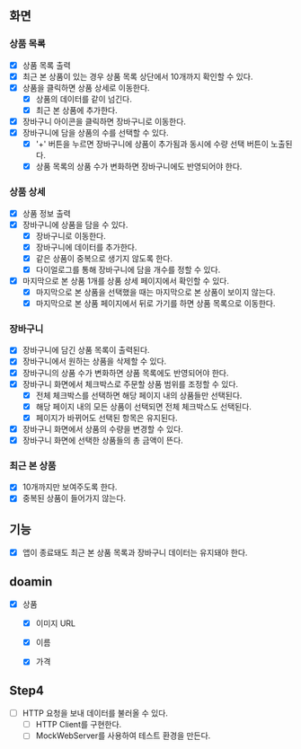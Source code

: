 ## 화면
### 상품 목록
- [x] 상품 목록 출력 
- [x] 최근 본 상품이 있는 경우 상품 목록 상단에서 10개까지 확인할 수 있다.
- [x] 상품을 클릭하면 상품 상세로 이동한다.
  - [x] 상품의 데이터를 같이 넘긴다.
  - [x] 최근 본 상품에 추가한다.
- [x] 장바구니 아이콘을 클릭하면 장바구니로 이동한다.
- [x] 장바구니에 담을 상품의 수를 선택할 수 있다.
  - [x] '+' 버튼을 누르면 장바구니에 상품이 추가됨과 동시에 수량 선택 버튼이 노출된다.
  - [x] 상품 목록의 상품 수가 변화하면 장바구니에도 반영되어야 한다.

### 상품 상세
- [x] 상품 정보 출력
- [x] 장바구니에 상품을 담을 수 있다.
  - [x] 장바구니로 이동한다.
  - [x] 장바구니에 데이터를 추가한다.
  - [x] 같은 상품이 중복으로 생기지 않도록 한다.
  - [x] 다이얼로그를 통해 장바구니에 담을 개수를 정할 수 있다. 
- [x] 마지막으로 본 상품 1개를 상품 상세 페이지에서 확인할 수 있다.
  - [x] 마지막으로 본 상품을 선택했을 때는 마지막으로 본 상품이 보이지 않는다.
  - [x] 마지막으로 본 상품 페이지에서 뒤로 가기를 하면 상품 목록으로 이동한다.

### 장바구니
- [x] 장바구니에 담긴 상품 목록이 출력된다. 
- [x] 장바구니에서 원하는 상품을 삭제할 수 있다.
- [x] 장바구니의 상품 수가 변화하면 상품 목록에도 반영되어야 한다.
- [x] 장바구니 화면에서 체크박스로 주문할 상품 범위를 조정할 수 있다.
  - [x] 전체 체크박스를 선택하면 해당 페이지 내의 상품들만 선택된다.
  - [x] 해당 페이지 내의 모든 상품이 선택되면 전체 체크박스도 선택된다.
  - [x] 페이지가 바뀌어도 선택된 항목은 유지된다.
- [x] 장바구니 화면에서 상품의 수량을 변경할 수 있다.
- [x] 장바구니 화면에 선택한 상품들의 총 금액이 뜬다.

### 최근 본 상품
- [x] 10개까지만 보여주도록 한다.
- [x] 중복된 상품이 들어가지 않는다.

## 기능
- [x] 앱이 종료돼도 최근 본 상품 목록과 장바구니 데이터는 유지돼야 한다.

## doamin
- [x] 상품
  - [x] 이미지 URL
  - [x] 이름
  - [x] 가격


## Step4
- [ ] HTTP 요청을 보내 데이터를 불러올 수 있다.
  - [ ] HTTP Client를 구현한다.
  - [ ] MockWebServer를 사용하여 테스트 환경을 만든다.